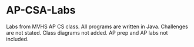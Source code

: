 # AP-CSA-Labs
Labs from MVHS AP CS class. All programs are written in Java. 
Challenges are not stated. Class diagrams not added. AP prep and AP labs not included.
